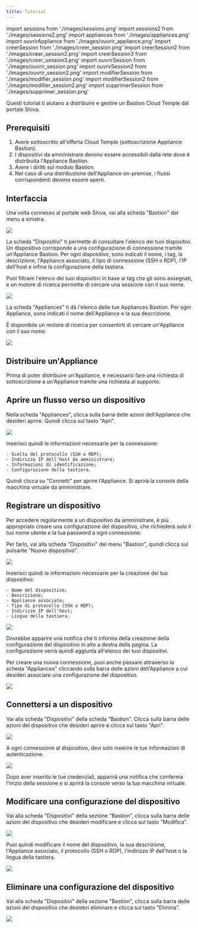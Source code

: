 ```yaml
---
title: Tutorial
---
```

import sessions from './images/sessions.png'
import sessions2 from './images/sessions2.png'
import appliances from './images/appliances.png'
import ouvrirAppliance from './images/ouvrir_appliance.png'
import creerSession from './images/creer_session.png'
import creerSession2 from './images/creer_session2.png'
import creerSession3 from './images/creer_session3.png'
import ouvrirSession from './images/ouvrir_session.png'
import ouvrirSession2 from './images/ouvrir_session2.png'
import modifierSession from './images/modifier_session.png'
import modifierSession2 from './images/modifier_session2.png'
import supprimerSession from './images/supprimer_session.png'

Questi tutorial ti aiutano a distribuire e gestire un Bastion Cloud Temple dal portale Shiva.

## Prerequisiti

1. Avere sottoscritto all'offerta Cloud Temple (sottoscrizione Appliance Bastion).
2. I dispositivi da amministrare devono essere accessibili dalla rete dove è distribuita l'Appliance Bastion.
3. Avere i diritti sul modulo Bastion.
4. Nel caso di una distribuzione dell'Appliance on-premise, i flussi corrispondenti devono essere aperti.

## Interfaccia

Una volta connesso al portale web Shiva, vai alla scheda "Bastion" del menu a sinistra.

<img src={sessions} />

La scheda "Dispositivi" ti permette di consultare l'elenco dei tuoi dispositivi. Un dispositivo corrisponde a una configurazione di
connessione tramite un'Appliance Bastion. Per ogni dispositivo, sono indicati il nome, i tag, la
descrizione, l'Appliance associato, il tipo di connessione (SSH o RDP), l'IP dell'host e infine la configurazione della tastiera.

Puoi filtrare l'elenco dei tuoi dispositivi in base ai tag che gli sono assegnati, e un motore di ricerca permette di cercare una sessione con il suo nome.

<img src={sessions2} />

La scheda "Appliances" ti dà l'elenco delle tue Appliances Bastion. Per ogni Appliance, sono indicati il nome dell'Appliance e la sua descrizione.

È disponibile un motore di ricerca per consentirti di cercare un'Appliance con il suo nome.

<img src={appliances} />

## Distribuire un'Appliance
Prima di poter distribuire un'Appliance, è necessario fare una richiesta di sottoscrizione a un'Appliance tramite una richiesta al supporto.

## Aprire un flusso verso un dispositivo
Nella scheda "Appliances", clicca sulla barra delle azioni dell'Appliance che desideri aprire. Quindi clicca sul tasto "Apri".

<img src={ouvrirAppliance} />

Inserisci quindi le informazioni necessarie per la connessione:

    - Scelta del protocollo (SSH o RDP);
    - Indirizzo IP dell'host da amministrare;
    - Informazioni di identificazione;
    - Configurazione della tastiera.

Quindi clicca su "Connetti" per aprire l'Appliance. Si aprirà la console della macchina virtuale da amministrare.

## Registrare un dispositivo

Per accedere regolarmente a un dispositivo da amministrare, è più appropriato creare una configurazione del dispositivo, che richiederà solo il tuo nome utente e la tua password a ogni connessione.

Per farlo, vai alla scheda "Dispositivi" del menu "Bastion", quindi clicca sul pulsante "Nuovo dispositivo".

<img src={creerSession} />

Inserisci quindi le informazioni necessarie per la creazione del tuo dispositivo:

    - Nome del dispositivo;
    - Descrizione;
    - Appliance associato;
    - Tipo di protocollo (SSH o RDP);
    - Indirizzo IP dell'host;
    - Lingua della tastiera.

<img src={creerSession2} />

Dovrebbe apparire una notifica che ti informa della creazione della configurazione del dispositivo in alto a destra della pagina. La configurazione verrà quindi aggiunta all'elenco dei tuoi dispositivi.

Per creare una nuova connessione, puoi anche passare attraverso la scheda "Appliances" cliccando sulla barra delle azioni dell'Appliance a cui desideri associare una configurazione del dispositivo.

<img src={creerSession3} />

## Connettersi a un dispositivo

Vai alla scheda "Dispositivi" della scheda "Bastion". Clicca sulla barra delle azioni del dispositivo che desideri aprire e clicca sul tasto "Apri".

<img src={ouvrirSession} />

A ogni connessione al dispositivo, devi solo inserire le tue informazioni di autenticazione.

<img src={ouvrirSession2} />

Dopo aver inserito le tue credenziali, apparirà una notifica che conferma l'inizio della sessione e si aprirà la console verso la tua macchina virtuale.

## Modificare una configurazione del dispositivo

Vai alla scheda "Dispositivi" della sezione "Bastion", clicca sulla barra delle azioni del dispositivo che desideri modificare e clicca sul tasto "Modifica".

<img src={modifierSession} />

Puoi quindi modificare il nome del dispositivo, la sua descrizione, l'Appliance associato, il protocollo (SSH o RDP), l'indirizzo IP dell'host o la lingua della tastiera.

<img src={modifierSession2} />

## Eliminare una configurazione del dispositivo

Vai alla scheda "Dispositivi" della sezione "Bastion", clicca sulla barra delle azioni del dispositivo che desideri eliminare e clicca sul tasto "Elimina".

<img src={supprimerSession} />
